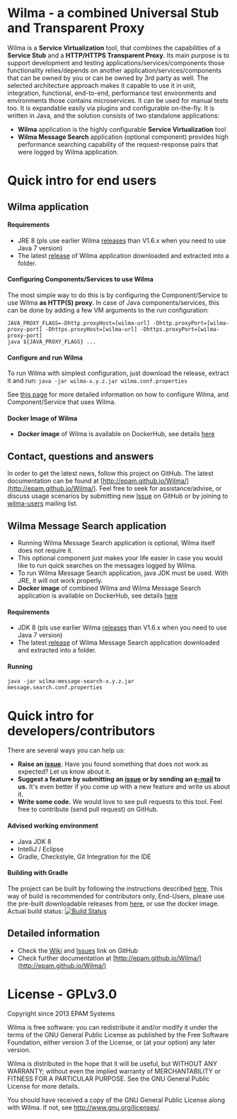 # Wilma - a combined Universal Stub and Transparent Proxy

Wilma is a **Service Virtualization** tool, that combines the capabilities of a **Service Stub** and a **HTTP/HTTPS Transparent Proxy**. 
Its main purpose is to support development and testing applications/services/components those functionality relies/depends on another application/services/components that can be owned by you or can be owned by 3rd party as well. 
The selected architecture approach makes it capable to use it in unit, integration, functional, end-to-end, performance test environments and environments those contains microservices. 
It can be used for manual tests too. It is expandable easily via plugins and configurable on-the-fly.
It is written in Java, and the solution consists of two standalone applications:

* **Wilma** application is the highly configurable **Service Virtualization** tool
* **Wilma Message Search** application (optional component) provides high performance searching capability of the request-response pairs that were logged by Wilma application.

# Quick intro for end users
## Wilma application
#### Requirements
* JRE 8 (pls use earlier Wilma [releases](https://github.com/epam/Wilma/releases) than V1.6.x when you need to use Java 7 version)
* The latest [release](https://github.com/epam/Wilma/releases) of Wilma application downloaded and extracted into a folder.


#### Configuring Components/Services to use Wilma
The most simple way to do this is by configuring the Component/Service to use Wilma **as HTTP(S) proxy**. 
In case of Java components/services, this can be done by adding a few VM arguments to the run configuration:

```
JAVA_PROXY_FLAGS=-Dhttp.proxyHost=[wilma-url] -Dhttp.proxyPort=[wilma-proxy-port] -Dhttps.proxyHost=[wilma-url] -Dhttps.proxyPort=[wilma-proxy-port]
java ${JAVA_PROXY_FLAGS} ...
```

#### Configure and run Wilma

To run Wilma with simplest configuration, just download the release, extract it and run:
`java -jar wilma-x.y.z.jar wilma.conf.properties`

See [this page](http://epam.github.io/Wilma/endusers/index.html) for more detailed information on how to configure Wilma, and Component/Service that uses Wilma.

#### Docker Image of Wilma
* **Docker image** of Wilma is available on DockerHub, see details [here](https://github.com/epam/Wilma/wiki/Docker-image-of-Wilma)

## Contact, questions and answers
In order to get the latest news, follow this project on GitHub.
The latest documentation can be found at [http://epam.github.io/Wilma/](http://epam.github.io/Wilma/).
Feel free to seek for assistance/advise, or discuss usage scenarios by submitting new [Issue](https://github.com/epam/Wilma/issues) on GitHub or by joining to [wilma-users](https://groups.google.com/forum/#!forum/wilma-users) mailing list.

## Wilma Message Search application
* Running Wilma Message Search application is optional, Wilma itself does not require it.
* This optional component just makes your life easier in case you would like to run quick searches on the messages logged by Wilma.
* To run Wilma Message Search application, java JDK must be used. With JRE, it will not work properly.
* **Docker image** of combined Wilma and Wilma Message Search application is available on DockerHub, see details [here](https://github.com/epam/Wilma/wiki/Docker-image-of-Wilma)

#### Requirements
* JDK 8 (pls use earlier Wilma [releases](https://github.com/epam/Wilma/releases) than V1.6.x when you need to use Java 7 version)
* The latest [release](https://github.com/epam/Wilma/releases) of Wilma Message Search application downloaded and extracted into a folder.

#### Running
`java -jar wilma-message-search-x.y.z.jar message.search.conf.properties`

# Quick intro for developers/contributors

There are several ways you can help us:
* **Raise an [issue](https://github.com/epam/Wilma/issues).** Have you found something that does not work as expected? Let us know about it.
* **Suggest a feature by submitting an [issue](https://github.com/epam/Wilma/issues) or by sending an [e-mail](https://groups.google.com/forum/#!forum/wilma-users) to us.** It's even better if you come up with a new feature and write us about it.
* **Write some code.** We would love to see pull requests to this tool. Feel free to contribute (send pull request) on GitHub.

#### Advised working environment
* Java JDK 8
* IntelliJ / Eclipse
* Gradle, Checkstyle, Git Integration for the IDE

#### Building with Gradle
The project can be built by following the instructions described [here](https://github.com/epam/Wilma/wiki/DEV,-Build-from-Scratch).
This way of build is recommended for contributors only, End-Users, please use the pre-built downloadable releases from [here](https://github.com/epam/Wilma/releases), or use the docker image.
Actual build status: [![Build Status](https://travis-ci.org/epam/Wilma.svg?branch=master)](https://travis-ci.org/epam/Wilma)

## Detailed information
* Check the [Wiki](https://github.com/epam/Wilma/wiki) and [Issues](https://github.com/epam/Wilma/issues) link on GitHub
* Check further documentation at [http://epam.github.io/Wilma/](http://epam.github.io/Wilma/)

# License - GPLv3.0
Copyright since 2013 EPAM Systems

Wilma is free software: you can redistribute it and/or modify
it under the terms of the GNU General Public License as published by
the Free Software Foundation, either version 3 of the License, or
(at your option) any later version.

Wilma is distributed in the hope that it will be useful,
but WITHOUT ANY WARRANTY; without even the implied warranty of
MERCHANTABILITY or FITNESS FOR A PARTICULAR PURPOSE.  See the
GNU General Public License for more details.

You should have received a copy of the GNU General Public License
along with Wilma.  If not, see <http://www.gnu.org/licenses/>.
